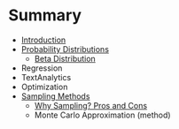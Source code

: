 # Summary

* [Introduction](README.md)
* [Probability Distributions](ProbabilityDistributions/ProbabilityDistributions.md)
   * [Beta Distribution](ProbabilityDistributions/BetaDistribution.md)
* Regression
* TextAnalytics
* Optimization
* [Sampling Methods](SamplingMethods/SamplingMethods.md)
   * [Why Sampling? Pros and Cons](SamplingMethods/WhySampling.md)
   * Monte Carlo Approximation (method)


